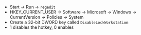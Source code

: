 * Start → Run → `regedit`
* HKEY\_CURRENT\_USER → Software → Microsoft → Windows →
    CurrentVersion → Policies → System
* Create a 32-bit DWORD key called `DisableLockWorkstation`
* 1 disables the hotkey, 0 enables

